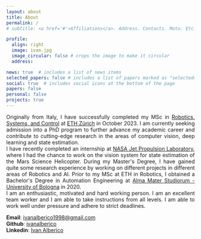 ```yaml
---
layout: about
title: About
permalink: /
# subtitle: <a href='#'>Affiliations</a>. Address. Contacts. Moto. Etc.

profile:
  align: right
  image: ivan.jpg
  image_circular: false # crops the image to make it circular
  address:

news: true  # includes a list of news items
selected_papers: false # includes a list of papers marked as "selected={true}"
social: true  # includes social icons at the bottom of the page
papers: false
personal: false
projects: true
---
```


<div style="text-align: justify;">
  Originally from Italy, I have successfully completed my MSc in <a href="https://master-robotics.ethz.ch/">Robotics, Systems, and Control</a> at <a href="https://ethz.ch/en.html">ETH Zürich</a> in October 2023. I am currently seeking admission into a PhD program to further advance my academic career and contribute to cutting-edge research in the areas of computer vision, deep learning and state estimation.
</div>

<div style="text-align: justify;">
  I have recently completed an internship at <a href="https://www.jpl.nasa.gov/">NASA Jet Propulsion Laboratory</a>, where I had the chance to work on the vision system for state estimation of the Mars Science Helicopter. During my Master's Degree, I have gained quite some research experience by working on different projects in different areas of Robotics and AI. Prior to my MSc at ETH in Robotics, I obtained a Bachelor's Degree in Automation Engineering at <a href="https://www.unibo.it/en">Alma Mater Studiorum - University of Bologna</a> in 2020.
</div>

<div style="text-align: justify;">
  I am an enthusiastic, motivated and hard working person. I am an excellent team worker and I am able to take instructions from all levels. I am able to work well under pressure and adhere to strict deadlines.
</div>

**Email**: ivanalberico1998@gmail.com  <br>
**Github**: [ivanalberico](https://github.com/ivanalberico)  <br>
**Linkedin**: [Ivan Alberico](https://www.linkedin.com/in/ivan-alberico-5793581a4/)



